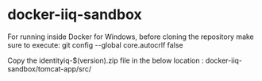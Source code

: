 # docker-iiq-sandbox

For running inside Docker for Windows, before cloning the repository make sure to execute:
git config --global core.autocrlf false

Copy the identityiq-$(version).zip file in the below location :
docker-iiq-sandbox/tomcat-app/src/

